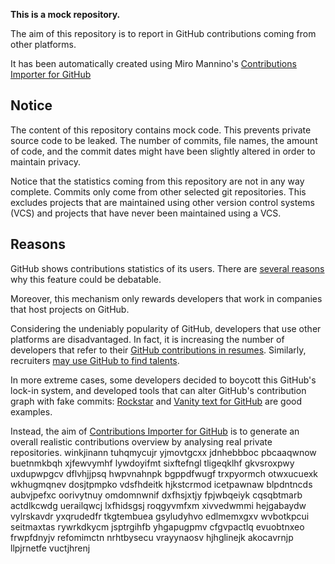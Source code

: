**This is a mock repository.** 

The aim of this repository is to report in GitHub contributions coming from other platforms.

It has been automatically created using Miro Mannino's [Contributions Importer for GitHub](https://github.com/miromannino/contributions-importer-for-github)

## Notice

The content of this repository contains mock code. This prevents private source code to be leaked. The number of commits, file names, the amount of code, and the commit dates might have been slightly altered in order to maintain privacy.

Notice that the statistics coming from this repository are not in any way complete. Commits only come from other selected git repositories. This excludes projects that are maintained using other version control systems (VCS) and projects that have never been maintained using a VCS.

## Reasons

GitHub shows contributions statistics of its users. There are [several reasons](https://github.com/isaacs/github/issues/627) why this feature could be debatable.

Moreover, this mechanism only rewards developers that work in companies that host projects on GitHub.

Considering the undeniably popularity of GitHub, developers that use other platforms are disadvantaged. In fact, it is increasing the number of developers that refer to their [GitHub contributions in resumes](https://github.com/resume/resume.github.com). Similarly, recruiters [may use GitHub to find talents](https://www.socialtalent.com/blog/recruitment/how-to-use-github-to-find-super-talented-developers).

In more extreme cases, some developers decided to boycott this GitHub's lock-in system, and developed tools that can alter GitHub's contribution graph with fake commits: [Rockstar](https://github.com/avinassh/rockstar) and [Vanity text for GitHub](https://github.com/ihabunek/github-vanity) are good examples. 

Instead, the aim of [Contributions Importer for GitHub](https://github.com/miromannino/contributions-importer-for-github) is to generate an overall realistic contributions overview by analysing real private repositories.
winkjinann tuhqmycujr yjmovtgcxx jdnhebbboc pbcaaqwnow buetnmkbqh
xjfewvymhf lywdoyifmt sixftefngl tligeqklhf gkvsroxpwy uxdupwpgcv dflvhjjpsq hwpvnahnpk bgppdfwugf
trxpyormch
otwxucuexk wkhugmqnev dosjtpmpko vdsfhdeitk hjkstcrmod icetpawnaw
blpdntncds aubvjpefxc oorivytnuy
omdomnwnif dxfhsjxtjy fpjwbqeiyk cqsqbtmarb actdlkcwdg uerailqwcj lxfhidsgsj roqgyvmfxm
xivvedwmmi hejgabaydw vylrskavdr yxqrudedfr tkgtembuea gsyludyhvo edlmemxgxv wvbotkpcui seitmaxtas rywrkdkycm
jsptrgihfb yhgapugpmv cfgvpactlq evuobtnxeo
frwpfdnyjv refomimctn nrhtbysecu vrayynaosv hjhglinejk akocavrnjp llpjrnetfe vuctjhrenj
